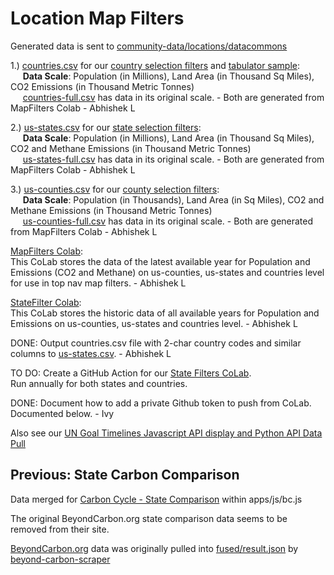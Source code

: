 # Location Map Filters 

Generated data is sent to [community-data/locations/datacommons](https://github.com/ModelEarth/community-data/tree/master/locations/datacommons)

1.) [countries.csv](https://github.com/ModelEarth/localsite/tree/main/info/data/map-filters) for our [country selection filters](#geoview=countries) and [tabulator sample](/data-pipeline/timelines/training/naics/):  
&nbsp;&nbsp;&nbsp;&nbsp;&nbsp;**Data Scale**: Population (in Millions), Land Area (in Thousand Sq Miles), CO2 Emissions (in Thousand Metric Tonnes)  
&nbsp;&nbsp;&nbsp;&nbsp;&nbsp;[countries-full.csv](https://github.com/ModelEarth/localsite/tree/main/info/data/map-filters) has data in its original scale.  - Both are generated from MapFilters Colab - Abhishek L

2.) [us-states.csv](https://github.com/ModelEarth/localsite/tree/main/info/data/map-filters) for our [state selection filters](#geoview=country):  
&nbsp;&nbsp;&nbsp;&nbsp;&nbsp;**Data Scale**: Population (in Millions), Land Area (in Thousand Sq Miles), CO2 and Methane Emissions (in Thousand Metric Tonnes)  
&nbsp;&nbsp;&nbsp;&nbsp;&nbsp;[us-states-full.csv](https://github.com/ModelEarth/localsite/tree/main/info/data/map-filters) has data in its original scale.  - Both are generated from MapFilters Colab - Abhishek L

3.) [us-counties.csv](https://github.com/ModelEarth/localsite/tree/main/info/data/map-filters) for our [county selection filters](#geoview=state&state=AL):  
&nbsp;&nbsp;&nbsp;&nbsp;&nbsp;**Data Scale**: Population (in Thousands), Land Area (in Sq Miles), CO2 and Methane Emissions (in Thousand Metric Tonnes)  
&nbsp;&nbsp;&nbsp;&nbsp;&nbsp;[us-counties-full.csv](https://github.com/ModelEarth/localsite/tree/main/info/data/map-filters) has data in its original scale.  - Both are generated from MapFilters Colab - Abhishek L

[MapFilters Colab](https://colab.research.google.com/drive/1riRnKUGNGkJZOU6qJoznAxjySInQjnFQ?usp=sharing):  
This CoLab stores the data of the latest available year for Population and Emissions (CO2 and Methane) on us-counties, us-states and countries level for use in top nav map filters. - Abhishek L

[StateFilter Colab](https://colab.research.google.com/drive/1CsIjLujiiBoGJlIHCBvDZit3QSVg07zR?usp=sharing):  
This CoLab stores the historic data of all available years for Population and Emissions on us-counties, us-states and countries level. - Abhishek L

<!--
Not needed since we're pulling from GDC instead:
Copy population lookups [from this CoLab](https://colab.research.google.com/drive/1wmJ3V9eqD8KbmBiP-hLeSstwOUt5iS2V?usp=sharing) using python libraries.
-->

DONE: Output countries.csv file with 2-char country codes and similar columns to [us-states.csv](https://github.com/ModelEarth/localsite/blob/main/info/data/map-filters/us-states.csv). - Abhishek L


TO DO: Create a GitHub Action for our [State Filters CoLab](https://colab.research.google.com/drive/1CsIjLujiiBoGJlIHCBvDZit3QSVg07zR?usp=sharing).  
Run annually for both states and countries.

DONE: Document how to add a private Github token to push from CoLab. Documented below. - Ivy


Also see our [UN Goal Timelines Javascript API display and Python API Data Pull](/data-commons/docs/data/)


## Previous: State Carbon Comparison

Data merged for [Carbon Cycle - State Comparison](/apps/carbon/#state=CA) within apps/js/bc.js

The original BeyondCarbon.org state comparison data seems to be removed from their site.

[BeyondCarbon.org](https://BeyondCarbon.org) data was originally pulled into [fused/result.json](https://model.earth/beyond-carbon-scraper/fused/result.json) by [beyond-carbon-scraper](https://github.com/modelearth/beyond-carbon-scraper/)

<br>
